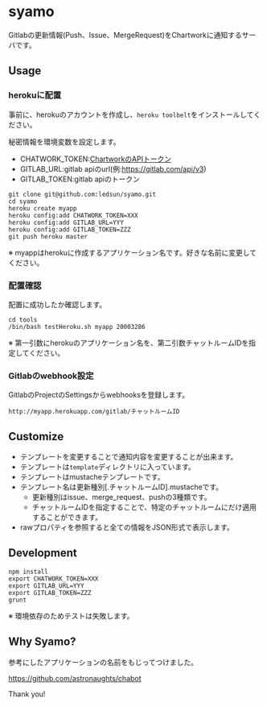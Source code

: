 syamo
=====

Gitlabの更新情報(Push、Issue、MergeRequest)をChartworkに通知するサーバです。

## Usage
### herokuに配置
事前に、herokuのアカウントを作成し、`heroku toolbelt`をインストールしてください。

秘密情報を環境変数を設定します。

- CHATWORK_TOKEN:[ChartworkのAPIトークン](http://developer.chatwork.com/ja/)
- GITLAB_URL:gitlab apiのurl(例:https://gitlab.com/api/v3)
- GITLAB_TOKEN:gitlab apiのトークン

```
git clone git@github.com:ledsun/syamo.git
cd syamo
heroku create myapp
heroku config:add CHATWORK_TOKEN=XXX
heroku config:add GITLAB_URL=YYY
heroku config:add GITLAB_TOKEN=ZZZ
git push heroku master
```

※ myappはherokuに作成するアプリケーション名です。好きな名前に変更してください。

### 配置確認
配置に成功したか確認します。

```
cd tools
/bin/bash testHeroku.sh myapp 20003286
```

※ 第一引数にherokuのアプリケーション名を、第二引数チャットルームIDを指定してください。

### Gitlabのwebhook設定
GitlabのProjectのSettingsからwebhooksを登録します。

```
http://myapp.herokuapp.com/gitlab/チャットルームID
```

## Customize

- テンプレートを変更することで通知内容を変更することが出来ます。
- テンプレートは`template`ディレクトリに入っています。
- テンプレートはmustacheテンプレートです。
- テンプレート名は更新種別[.チャットルームID].mustacheです。
  - 更新種別はissue、merge_request、pushの3種類です。
  - チャットルームIDを指定することで、特定のチャットルームにだけ適用することができます。
- rawプロパティを参照すると全ての情報をJSON形式で表示します。

## Development

```
npm install
export CHATWORK_TOKEN=XXX
export GITLAB_URL=YYY
export GITLAB_TOKEN=ZZZ
grunt
```

※ 環境依存のためテストは失敗します。


## Why Syamo?
参考にしたアプリケーションの名前をもじってつけました。

https://github.com/astronaughts/chabot

Thank you!
